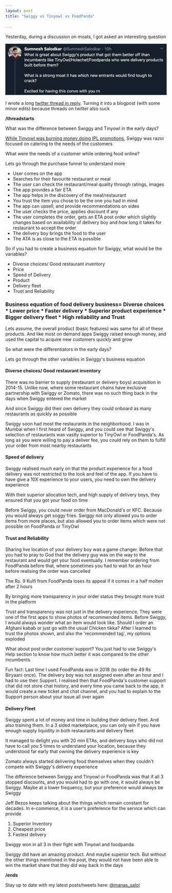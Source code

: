 ```yaml
---
layout: post
title: "Swiggy vs Tinyowl vs FoodPanda"

---
```

Yesterday, during a discussion on moats, I got asked an interesting question

![Swiggy vs Tinyowl](/assets/img/Swiggy_Tinyowl.png)

I wrote a long [twitter thread in reply](https://twitter.com/manas_saloi). Turning it into a blogpost (with some minor edits) because threads on twitter also suck

**/threadstarts**

What was the difference between Swiggy and Tinyowl in the early days?

[While Tinyowl was burning money doing IPL promotions](https://www.restaurantindia.in/news/TinyOwl-partners-with-Mumbai-Indians-for-IPL-8.n9026), Swiggy was razor focused on catering to the needs of the customers

What were the needs of a customer while ordering food online?

Lets go through the purchase funnel to understand more

- User comes on the app
- Searches for their favourite restaurant or meal
- The user can check the restaurant/meal quality through ratings, images
- The app provides a fair ETA
- The app helps in the discovery of the meal/restaurant
- You trust the item you chose to be the one you had in mind
- The app can upsell, and provide recommendations on sides
- The user checks the price, applies discount if any
- The user completes the order, gets an ETA post order which slightly changes based on availability of delivery boy and how long it takes for restaurant to accept the order
- The delivery boy brings the food to the user
- The ATA is as close to the ETA is possible

So if you had to create a business equation for Swiggy, what would be the variables?

- Diverse choices/ Good restaurant inventory
- Price
- Speed of Delivery
- Product
- Delivery fleet
- Trust and Reliability

### Business equation of food delivery business= Diverse choices * Lower price * Faster delivery * Superior product experience * Bigger delivery fleet * High reliability and Trust

Lets assume, the overall product (basic features) was same for all of these products. And like most on demand apps Swiggy raised enough money, and used the capital to acquire new customers quickly and grow

So what were the differentiators in the early days?

Lets go through the other variables in Swiggy's business equation

#### Diverse choices/ Good restaurant inventory

There was no barrier to supply (restaurant or delivery boys) acquisition in 2014-15. Unlike now, where some restaurant chains have exclusive partnership with Swiggy or Zomato, there was no such thing back in the days when Swiggy entered the market

And since Swiggy did their own delivery they could onboard as many restaurants as quickly as possible

Swiggy soon had most the restaurants in the neighborhood. I was in Mumbai when I first heard of Swiggy, and you could see that Swiggy's selection of restaurants was vastly superior to TinyOwl or FoodPanda's. As long as you were willing to pay a deliver fee, you could rely on them to fulfill your order from most nearby restaurants

#### Speed of delivery

Swiggy realised much early on that the product experience for a food delivery was not restricted to the look and feel of the app. If you have to have give a 10X experience to your users, you need to own the delivery experience

With their superior allocation tech, and high supply of delivery boys, they ensured that you got your food on time

Before Swiggy, you could never order from MacDonald's or KFC. Because you would always get soggy fries. Swiggy not only allowed you to order items from more places, but also allowed you to order items which were not possible on FoodPanda or TinyOwl

#### Trust and Reliability

Sharing live location of your delivery boy was a game changer. Before that you had to pray to God that the delivery guy was on the way to the restaurant and would get your food eventually. I remember ordering from FoodPanda before that, where sometimes you had to wait for an hour before realising the order was cancelled

The Rs. 9 Kulfi from FoodPanda loses its appeal if it comes in a half molten after 2 hours

By bringing more transparency in your order status they brought more trust in the platform

Trust and transparency was not just in the delivery experience. They were one of the first apps to show photos of recommended items. Before Swiggy, I would always wonder what an item would look like. Should I order an Afghani kabab or just go with the usual Chicken tikka? After I learned to trust the photos shown, and also the 'recommended tag', my options exploded

What about post order customer support? You just had to use Swiggy's Help section to know how much better it was compared to the other incumbents

Fun fact: Last time I used FoodPanda was in 2018 (to order the 49 Rs Biryaani once). The delivery boy was not assigned even after an hour and I had to use their Support. I realised then that FoodPanda's customer support chat did not store chat history, and every time you came back to the app, it would create a new ticket and chat channel, and you had to explain to the Support person about your issue all over again

#### Delivery Fleet

Swiggy spent a lot of money and time in building their delivery fleet. And also training them. In a 3 sided marketplace, you can only win if you have enough supply liquidity in both restaurants and delivery fleet

It managed to delight you with 20 min ETAs, and delivery boys who did not have to call you 5 times to understand your location, because they understood far early that owning the delivery experience is key

Zomato always started delivering food themselves when they couldn't compete with Swiggy's delivery experience


The difference between Swiggy and Tinyowl or FoodPanda was that if all 3 stopped discounts, and you would had to go with one, it would always be Swiggy. Maybe at a lower frequency, but your preference would always be Swiggy

Jeff Bezos keeps talking about the things which remain constant for decades. In e-commerce, it is a user's preference for the service which can provide

1. Superior Inventory
2. Cheapest price
3. Fastest delivery

Swiggy won in all 3 in their fight with Tinyowl and foodpanda

Swiggy did have an amazing product. And maybe superior tech. But without the other things mentioned in the post, they would not have been able to win the market share that they did way back in the days

**/ends**

Stay up to date with my latest posts/tweets here: [@manas_saloi](http://twitter.com/manas_saloi)
